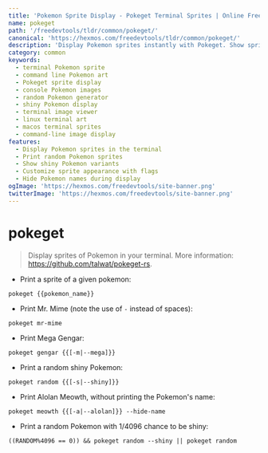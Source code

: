 ```yaml
---
title: 'Pokemon Sprite Display - Pokeget Terminal Sprites | Online Free DevTools by Hexmos'
name: pokeget
path: '/freedevtools/tldr/common/pokeget/'
canonical: 'https://hexmos.com/freedevtools/tldr/common/pokeget/'
description: 'Display Pokemon sprites instantly with Pokeget. Show sprites in terminal, customize appearance, and get random Pokemon with this command-line tool. Free online tool, no registration required.'
category: common
keywords:
  - terminal Pokemon sprite
  - command line Pokemon art
  - Pokeget sprite display
  - console Pokemon images
  - random Pokemon generator
  - shiny Pokemon display
  - terminal image viewer
  - linux terminal art
  - macos terminal sprites
  - command-line image display
features:
  - Display Pokemon sprites in the terminal
  - Print random Pokemon sprites
  - Show shiny Pokemon variants
  - Customize sprite appearance with flags
  - Hide Pokemon names during display
ogImage: 'https://hexmos.com/freedevtools/site-banner.png'
twitterImage: 'https://hexmos.com/freedevtools/site-banner.png'
---
```


# pokeget

> Display sprites of Pokemon in your terminal.
> More information: <https://github.com/talwat/pokeget-rs>.

- Print a sprite of a given pokemon:

`pokeget {{pokemon_name}}`

- Print Mr. Mime (note the use of `-` instead of spaces):

`pokeget mr-mime`

- Print Mega Gengar:

`pokeget gengar {{[-m|--mega]}}`

- Print a random shiny Pokemon:

`pokeget random {{[-s|--shiny]}}`

- Print Alolan Meowth, without printing the Pokemon's name:

`pokeget meowth {{[-a|--alolan]}} --hide-name`

- Print a random Pokemon with 1/4096 chance to be shiny:

`((RANDOM%4096 == 0)) && pokeget random --shiny || pokeget random`
